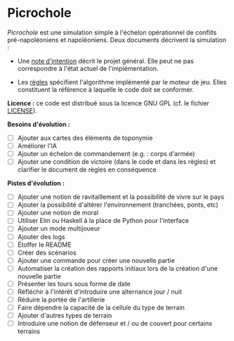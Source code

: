 # Picrochole

*Picrochole* est une simulation simple à l'échelon opérationnel de
conflits pré-napoléoniens et napoléoniens. Deux documents décrivent la
simulation :

* Une [note d'intention](docs/intent.md) décrit le projet
  général. Elle peut ne pas correspondre à l'état actuel de
  l'implémentation.

* Les [règles](docs/rules.md) spécifient l'algorithme implémenté par
  le moteur de jeu. Elles constituent la référence à laquelle le code
  doit se conformer.

**Licence :** ce code est distribué sous la licence GNU GPL (cf. le
fichier [LICENSE](LICENSE)).

**Besoins d'évolution :**
- [ ] Ajouter aux cartes des éléments de toponymie
- [ ] Améliorer l'IA
- [ ] Ajouter un échelon de commandement (e.g. : corps d'armée)
- [ ] Ajouter une condition de victoire (dans le code et dans les
      règles) et clarifier le document de règles en conséquence

**Pistes d'évolution :**
- [ ] Ajouter une notion de ravitaillement et la possibilité de vivre
      sur le pays
- [ ] Ajouter la possibilité d'altérer l'environnement (tranchées,
      ponts, etc)
- [ ] Ajouter une notion de moral
- [ ] Utiliser Elm ou Haskell à la place de Python pour l'interface
- [ ] Ajouter un mode multijoueur
- [ ] Ajouter des logs
- [ ] Étoffer le README
- [ ] Créer des scénarios
- [ ] Ajouter une commande pour créer une nouvelle partie
- [ ] Automatiser la création des rapports initiaux lors de la
      création d'une nouvelle partie
- [ ] Présenter les tours sous forme de date
- [ ] Réfléchir à l'intérêt d'introduire une alternance jour / nuit
- [ ] Réduire la portée de l'artillerie
- [ ] Faire dépendre la capacité de la cellule du type de terrain
- [ ] Ajouter d'autres types de terrain
- [ ] Introduire une notion de défenseur et / ou de couvert pour
      certains terrains
